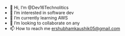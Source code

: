 - 👋 Hi, I’m @Dev16Technolitics
- 👀 I’m interested in software dev
- 🌱 I’m currently learning AWS
- 💞️ I’m looking to collaborate on any
- 📫 How to reach me  ershubhamkaushik05@gmail.com


